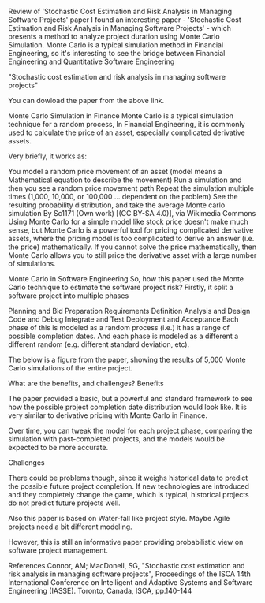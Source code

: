 Review of 'Stochastic Cost Estimation and Risk Analysis in Managing Software Projects' paper
I found an interesting paper - 'Stochastic Cost Estimation and Risk Analysis in Managing Software Projects' - which presents a method to analyze project duration using Monte Carlo Simulation. Monte Carlo is a typical simulation method in Financial Engineering, so it's interesting to see the bridge between Financial Engineering and Quantitative Software Engineering

"Stochastic cost estimation and risk analysis in managing software projects"

You can dowload the paper from the above link.

Monte Carlo Simulation in Finance
Monte Carlo is a typical simulation technique for a random process, In Financial Engineering, it is commonly used to calculate the price of an asset, especially complicated derivative assets.

Very briefly, it works as:

You model a random price movement of an asset (model means a Mathematical equation to describe the movement)
Run a simulation and then you see a random price movement path
Repeat the simulation multiple times (1,000, 10,000, or 100,000 ... dependent on the problem)
See the resulting probability distribution, and take the average
 Monte carlo simulation
By Sc1171 (Own work) [(CC BY-SA 4.0)], via Wikimedia Commons
Using Monte Carlo for a simple model like stock price doesn't make much sense, but Monte Carlo is a powerful tool for pricing complicated derivative assets, where the pricing model is too complicated to derive an answer (i.e. the price) mathematically. If you cannot solve the price mathematically, then Monte Carlo allows you to still price the derivative asset with a large number of simulations.

Monte Carlo in Software Engineering
So, how this paper used the Monte Carlo technique to estimate the software project risk? Firstly, it split a software project into multiple phases

Planning and Bid Preparation
Requirements Definition
Analysis and Design
Code and Debug
Integrate and Test
Deployment and Acceptance
Each phase of this is modeled as a random process (i.e.) it has a range of possible completion dates. And each phase is modeled as a different a different random (e.g. different standard deviation, etc).

The below is a figure from the paper, showing the results of 5,000 Monte Carlo simulations of the entire project.


What are the benefits, and challenges?
Benefits

The paper provided a basic, but a powerful and standard framework to see how the possible project completion date distribution would look like. It is very similar to derivative pricing with Monte Carlo in Finance.

Over time, you can tweak the model for each project phase, comparing the simulation with past-completed projects, and the models would be expected to be more accurate.

Challenges

There could be problems though, since it weighs historical data to predict the possible future project completion. If new technologies are introduced and they completely change the game, which is typical, historical projects do not predict future projects well.

Also this paper is based on Water-fall like project style. Maybe Agile projects need a bit different modeling.

However, this is still an informative paper providing probabilistic view on software project management.

References
Connor, AM; MacDonell, SG, "Stochastic cost estimation and risk analysis in managing software projects", Proceedings of the ISCA 14th International Conference on Intelligent and Adaptive Systems and Software Engineering (IASSE). Toronto, Canada, ISCA, pp.140-144